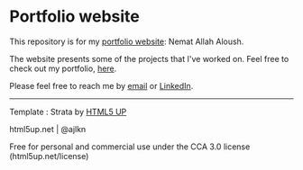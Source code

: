 # Portfolio website
This repository is for my [portfolio website](https://nemat-allah-aloush.github.io): Nemat Allah Aloush.

The website presents some of the projects that I've worked on. Feel free to check out my portfolio, [here](https://nemat-allah-aloush.github.io).

Please feel free to reach me by [email](mailto:nemat.aloush@gmail.com) or [LinkedIn](https://www.linkedin.com/in/nemat-aloush/).

---
Template : Strata by [HTML5 UP](http://html5up.net/)

html5up.net | @ajlkn

Free for personal and commercial use under the CCA 3.0 license (html5up.net/license)

